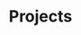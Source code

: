 ---
title: Projects
layout: collection
collection: projects
entries_layout: grid
classes: wide
author_profile: false
permalink: /projects/
---